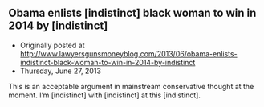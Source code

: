 ## Obama enlists [indistinct] black woman to win in 2014 by [indistinct]

 * Originally posted at http://www.lawyersgunsmoneyblog.com/2013/06/obama-enlists-indistinct-black-woman-to-win-in-2014-by-indistinct
 * Thursday, June 27, 2013

This is an acceptable argument in mainstream conservative thought at the moment. I’m [indistinct] with [indistinct] at this [indistinct].